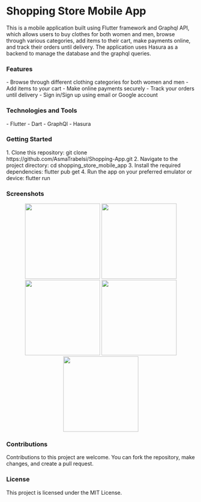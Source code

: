 # Shopping Store Mobile App

This is a mobile application built using Flutter framework and Graphql API, which allows users to buy clothes for both women and men, browse through various categories, add items to their cart, make payments online, and track their orders until delivery. The application uses Hasura as a backend to manage the database and the graphql queries.

<h3>Features</h3>
- Browse through different clothing categories for both women and men
- Add items to your cart
- Make online payments securely
- Track your orders until delivery
- Sign in/Sign up using email or Google account

<h3>Technologies and Tools</h3>
- Flutter
- Dart
- GraphQl
- Hasura

<h3>Getting Started</h3>
1. Clone this repository: git clone https://github.com/AsmaTrabelsi/Shopping-App.git
2. Navigate to the project directory: cd shopping_store_mobile_app
3. Install the required dependencies: flutter pub get
4. Run the app on your preferred emulator or device: flutter run

<h3>Screenshots</h3>
<div align="center">
<img src="https://github.com/AsmaTrabelsi/Shopping-App/assets/84926915/2355f279-501f-4b41-9285-9af9058e82af" width="200">
<img src="https://github.com/AsmaTrabelsi/Shopping-App/assets/84926915/174479b7-39f2-4867-aa63-8c8c3e81693c" width="200">
<img src="https://github.com/AsmaTrabelsi/Shopping-App/assets/84926915/174479b7-39f2-4867-aa63-8c8c3e81693c" width="200">
  
<img src="https://github.com/AsmaTrabelsi/Shopping-App/assets/84926915/4c94d41f-25cb-4b5b-9b18-d7184056b2bf" width="200">
<img src="https://github.com/AsmaTrabelsi/Shopping-App/assets/84926915/ed6839ed-da59-4464-adb4-b9853d0d6fcf" width="200">


</div>

<h3>Contributions</h3>
Contributions to this project are welcome. You can fork the repository, make changes, and create a pull request.

<h3>License</h3>
This project is licensed under the MIT License.
